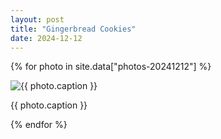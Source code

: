 ```yaml
---
layout: post
title: "Gingerbread Cookies"
date: 2024-12-12
---
```


{% for photo in site.data["photos-20241212"] %}
  <div>
    <img src="{{ site.baseurl }}/photos/{{ photo.file }}" alt="{{ photo.caption }}">
    <p>{{ photo.caption }}</p>
  </div>
{% endfor %}